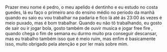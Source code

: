 Prazer meu nome é pedro, o meu apelido é
dentinho e eu estudo no costa guedes, lá 
eu faço o primeiro ano do ensino médio no
periodo da manhã quando eu saio eu vou 
trabalhar na padaria e fico lá até ás 23:00
ás vezes é meio puxado, mas é bom trabalhar.
Quando eu não tô trabalhando, eu gosto de sair
ou ir jogar bola, gosto também de ouvir musica 
e jogar free fire , quando chega o fim de semana 
eu durmo muito pra conseguir descansar, mas eu
trabalho também isso que é meio ruim, mas enfim 
é basicamente isso, muito obrigado pela atenção e
por ler mais sobre mim.
